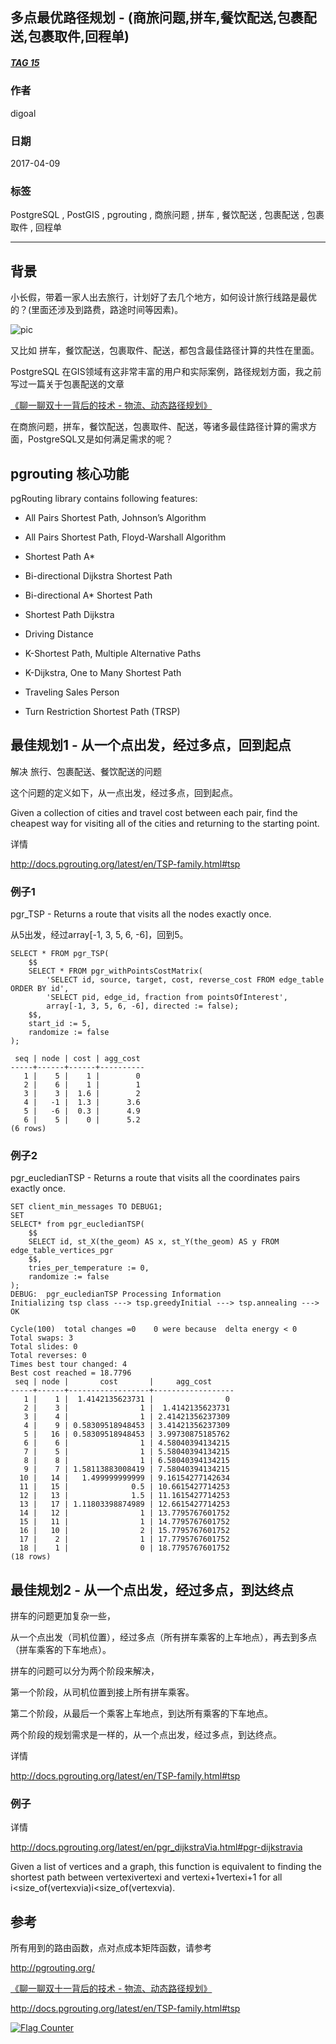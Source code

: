## 多点最优路径规划 - (商旅问题,拼车,餐饮配送,包裹配送,包裹取件,回程单)  
##### [TAG 15](../class/15.md)
                                          
### 作者                                             
digoal                                     
                                      
### 日期                                                                                                         
2017-04-09                                    
                                         
### 标签                                      
PostgreSQL , PostGIS , pgrouting , 商旅问题 , 拼车 , 餐饮配送 , 包裹配送 , 包裹取件 , 回程单    
                                                                                                            
----                                                                                                      
                                                                                                               
## 背景      
小长假，带着一家人出去旅行，计划好了去几个地方，如何设计旅行线路是最优的？(里面还涉及到路费，路途时间等因素)。  
  
![pic](20170409_01_pic_001.jpg)  
  
又比如 拼车，餐饮配送，包裹取件、配送，都包含最佳路径计算的共性在里面。   
  
PostgreSQL 在GIS领域有这非常丰富的用户和实际案例，路径规划方面，我之前写过一篇关于包裹配送的文章  
  
[《聊一聊双十一背后的技术 - 物流、动态路径规划》](../201611/20161114_01.md)  
  
在商旅问题，拼车，餐饮配送，包裹取件、配送，等诸多最佳路径计算的需求方面，PostgreSQL又是如何满足需求的呢？  
  
## pgrouting 核心功能  
pgRouting library contains following features:  
  
- All Pairs Shortest Path, Johnson’s Algorithm  
  
- All Pairs Shortest Path, Floyd-Warshall Algorithm  
  
- Shortest Path A*  
  
- Bi-directional Dijkstra Shortest Path  
  
- Bi-directional A* Shortest Path  
  
- Shortest Path Dijkstra  
  
- Driving Distance  
  
- K-Shortest Path, Multiple Alternative Paths  
  
- K-Dijkstra, One to Many Shortest Path  
  
- Traveling Sales Person  
  
- Turn Restriction Shortest Path (TRSP)  
  
## 最佳规划1 - 从一个点出发，经过多点，回到起点  
解决 旅行、包裹配送、餐饮配送的问题  
  
这个问题的定义如下，从一点出发，经过多点，回到起点。  
  
Given a collection of cities and travel cost between each pair, find the cheapest way for visiting all of the cities and returning to the starting point.  
  
详情  
  
http://docs.pgrouting.org/latest/en/TSP-family.html#tsp  
  
### 例子1  
pgr_TSP - Returns a route that visits all the nodes exactly once.  
  
从5出发，经过array[-1, 3, 5, 6, -6]，回到5。  
  
```  
SELECT * FROM pgr_TSP(  
    $$  
    SELECT * FROM pgr_withPointsCostMatrix(  
        'SELECT id, source, target, cost, reverse_cost FROM edge_table ORDER BY id',  
        'SELECT pid, edge_id, fraction from pointsOfInterest',  
        array[-1, 3, 5, 6, -6], directed := false);  
    $$,  
    start_id := 5,  
    randomize := false  
);  
  
 seq | node | cost | agg_cost   
-----+------+------+----------  
   1 |    5 |    1 |        0  
   2 |    6 |    1 |        1  
   3 |    3 |  1.6 |        2  
   4 |   -1 |  1.3 |      3.6  
   5 |   -6 |  0.3 |      4.9  
   6 |    5 |    0 |      5.2  
(6 rows)  
```  
  
### 例子2  
pgr_eucledianTSP - Returns a route that visits all the coordinates pairs exactly once.  
  
```  
SET client_min_messages TO DEBUG1;  
SET  
SELECT* from pgr_eucledianTSP(  
    $$  
    SELECT id, st_X(the_geom) AS x, st_Y(the_geom) AS y FROM edge_table_vertices_pgr  
    $$,  
    tries_per_temperature := 0,  
    randomize := false  
);  
DEBUG:  pgr_eucledianTSP Processing Information  
Initializing tsp class ---> tsp.greedyInitial ---> tsp.annealing ---> OK  
  
Cycle(100) 	total changes =0	0 were because  delta energy < 0  
Total swaps: 3  
Total slides: 0  
Total reverses: 0  
Times best tour changed: 4  
Best cost reached = 18.7796  
 seq | node |       cost       |     agg_cost       
-----+------+------------------+------------------  
   1 |    1 |  1.4142135623731 |                0  
   2 |    3 |                1 |  1.4142135623731  
   3 |    4 |                1 | 2.41421356237309  
   4 |    9 | 0.58309518948453 | 3.41421356237309  
   5 |   16 | 0.58309518948453 | 3.99730875185762  
   6 |    6 |                1 | 4.58040394134215  
   7 |    5 |                1 | 5.58040394134215  
   8 |    8 |                1 | 6.58040394134215  
   9 |    7 | 1.58113883008419 | 7.58040394134215  
  10 |   14 |   1.499999999999 | 9.16154277142634  
  11 |   15 |              0.5 | 10.6615427714253  
  12 |   13 |              1.5 | 11.1615427714253  
  13 |   17 | 1.11803398874989 | 12.6615427714253  
  14 |   12 |                1 | 13.7795767601752  
  15 |   11 |                1 | 14.7795767601752  
  16 |   10 |                2 | 15.7795767601752  
  17 |    2 |                1 | 17.7795767601752  
  18 |    1 |                0 | 18.7795767601752  
(18 rows)  
```  
  
## 最佳规划2 - 从一个点出发，经过多点，到达终点  
拼车的问题更加复杂一些，  
  
从一个点出发（司机位置），经过多点（所有拼车乘客的上车地点），再去到多点（拼车乘客的下车地点）。  
  
拼车的问题可以分为两个阶段来解决，  
  
第一个阶段，从司机位置到接上所有拼车乘客。  
  
第二个阶段，从最后一个乘客上车地点，到达所有乘客的下车地点。  
  
两个阶段的规划需求是一样的，从一个点出发，经过多点，到达终点。  
  
详情  
  
http://docs.pgrouting.org/latest/en/TSP-family.html#tsp  
  
### 例子  
详情  
  
http://docs.pgrouting.org/latest/en/pgr_dijkstraVia.html#pgr-dijkstravia  
  
Given a list of vertices and a graph, this function is equivalent to finding the shortest path between vertexivertexi and vertexi+1vertexi+1 for all i<size_of(vertexvia)i<size_of(vertexvia).  
  
## 参考    
所有用到的路由函数，点对点成本矩阵函数，请参考  
  
http://pgrouting.org/  
  
[《聊一聊双十一背后的技术 - 物流、动态路径规划》](../201611/20161114_01.md)  
    
http://docs.pgrouting.org/latest/en/TSP-family.html#tsp  
  
<a rel="nofollow" href="http://info.flagcounter.com/h9V1"  ><img src="http://s03.flagcounter.com/count/h9V1/bg_FFFFFF/txt_000000/border_CCCCCC/columns_2/maxflags_12/viewers_0/labels_0/pageviews_0/flags_0/"  alt="Flag Counter"  border="0"  ></a>  
  

